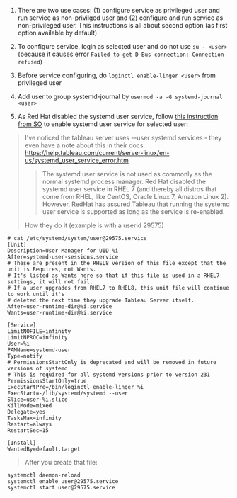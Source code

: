 1. There are two use cases: (1) configure service as privileged user and run service as non-privilged user and (2) configure and run service as non-privileged user. This instructions is all about second option (as first option available by default)

2. To configure service, login as selected user and do not use `su - <user>` (because it causes error `Failed to get D-Bus connection: Connection refused`)

3. Before service configuring, do `loginctl enable-linger <user>` from privileged user

4. Add user to group systemd-journal by `usermod -a -G systemd-journal <user>`

5. As Red Hat disabled the systemd user service, follow [this instruction from SO](https://serverfault.com/a/1026914) to enable systemd user service for selected user:

> I've noticed the tableau server uses --user systemd services - they even have a note about this in their docs: https://help.tableau.com/current/server-linux/en-us/systemd_user_service_error.htm
>
> >The systemd user service is not used as commonly as the normal systemd process manager. Red Hat disabled the systemd user service in RHEL 7 (and thereby all distros that come from RHEL, like CentOS, Oracle Linux 7, Amazon Linux 2). However, RedHat has assured Tableau that running the systemd user service is supported as long as the service is re-enabled.
>
> How they do it (example is with a userid 29575)
```
# cat /etc/systemd/system/user@29575.service
[Unit]
Description=User Manager for UID %i
After=systemd-user-sessions.service
# These are present in the RHEL8 version of this file except that the unit is Requires, not Wants.
# It's listed as Wants here so that if this file is used in a RHEL7 settings, it will not fail.
# If a user upgrades from RHEL7 to RHEL8, this unit file will continue to work until it's
# deleted the next time they upgrade Tableau Server itself.
After=user-runtime-dir@%i.service
Wants=user-runtime-dir@%i.service

[Service]
LimitNOFILE=infinity
LimitNPROC=infinity
User=%i
PAMName=systemd-user
Type=notify
# PermissionsStartOnly is deprecated and will be removed in future versions of systemd
# This is required for all systemd versions prior to version 231
PermissionsStartOnly=true
ExecStartPre=/bin/loginctl enable-linger %i
ExecStart=-/lib/systemd/systemd --user
Slice=user-%i.slice
KillMode=mixed
Delegate=yes
TasksMax=infinity
Restart=always
RestartSec=15

[Install]
WantedBy=default.target
```
>
> After you create that file:
>
```
systemctl daemon-reload
systemctl enable user@29575.service
systemctl start user@29575.service
```
